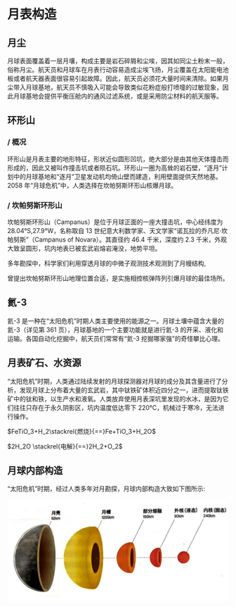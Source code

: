 # 月表构造

## 月尘

月球表面覆盖着一层月壤，构成主要是岩石碎屑和尘埃，因其如同尘土粉末一般，俗称月尘。航天员和月球车在月表行动容易造成尘埃飞扬，月尘覆盖在太阳能电池板或者航天器表面很容易引起故障。因此，航天员必须花大量时间来清除。如果月尘带入月球基地，航天员不慎吸入可能会导致类似花粉症般打喷嚏的过敏现象，因此月球基地会提供平衡压舱内的通风过滤系统，或是采用防尘材料的航天服等。

## 环形山

### / 概况

环形山是月表主要的地形特征，形状近似圆形凹坑，绝大部分是由其他天体撞击而形成的，因此又被叫作撞击坑或者陨石坑。环形山一圈为高耸的岩石壁，“逐月”计划中的月球基地和“逐月”卫星发动机均倚山壁而建造，利用壁面提供天然地基。2058 年“月球危机”中，人类选择在坎帕努斯环形山核爆月球。

### / 坎帕努斯环形山

坎帕努斯环形山（Campanus）是位于月球正面的一座大撞击坑，中心经纬度为 28.04°S,27.9°W，名称取自 13 世纪意大利数学家、天文学家“诺瓦拉的乔凡尼·坎帕努斯”（Campanus of Novara）。其直径约 46.4 千米，深度约 2.3 千米，外观大致呈圆形，坑内地表已被玄武岩熔岩淹没，地势平坦。

多年勘探中，科学家们利用穿透月球的中微子观测技术观测到了月幔结构,

曾提出坎帕努斯环形山地理位置合适，是实施相控核弹阵列引爆月球的最佳场所。

## 氦-3

氦-3 是一种在“太阳危机”时期人类主要使用的能源之一。月球土壤中蕴含大量的氦-3（详见第 361 页），月球基地的一个主要功能就是进行氦-3 的开采、液化和运输。各国自动化挖掘中，航天员们常常有“氦-3 挖掘哪家强”的奇怪攀比心理。

## 月表矿石、水资源

“太阳危机”时期，人类通过陆续发射的月球探测器对月球的成分及其含量进行了分析，发现月球上分布着大量的玄武岩，其中钛铁矿体积近四分之一，进而提取钛铁矿中的钛和铁，以生产水和液氧。人类放弃使用月表深坑里发现的水冰，是因为它们往往只存在于永久阴影区，坑内温度低达零下 220℃，机械过于寒冷，无法进行操作。

$FeTiO_3+H_2\stackrel{燃烧}{==}Fe+TiO_3+H_2O$

$2H_2O \stackrel{电解}{==}2H_2+O_2$

## 月球内部构造

“太阳危机”时期，经过人类多年对月勘探，月球内部构造大致如下图所示:

![月球结构示意图](./assets/1.jpg)
